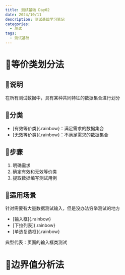 ```yaml
---
title: 测试基础 Day02
date: 2024/10/11
description: 测试基础学习笔记
categories: 
  - 测试
tags: 
  - 测试基础
---
```


# :hibiscus:等价类划分法

## :seedling:说明

在所有测试数据中，具有某种共同特征的数据集合进行划分

## :seedling:分类

- [有效等价类]{.rainbow}：满足需求的数据集合
- [无效等价类]{.rainbow}：不满足需求的数据集合

## :seedling:步骤

1. 明确需求
2. 确定有效和无效等价类
3. 提取数据编写测试用例

## :seedling:适用场景

针对需要有大量数据测试输入，但是没办法穷举测试的地方

- [输入框]{.rainbow}
- [下拉列表]{.rainbow}
- [单选复选框]{.rainbow}

典型代表：页面的输入框类测试

# :hibiscus:边界值分析法

